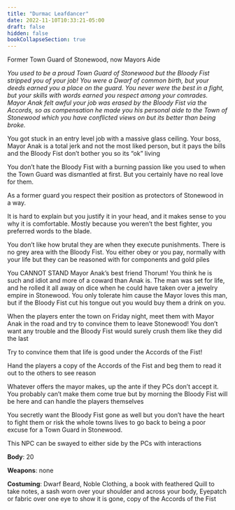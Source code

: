 ```yaml
---
title: "Durmac Leafdancer"
date: 2022-11-10T10:33:21-05:00
draft: false
hidden: false
bookCollapseSection: true
---
```


 Former Town Guard of Stonewood, now Mayors Aide

*You used to be a proud Town Guard of Stonewood but the Bloody Fist stripped you of your job! You were a Dwarf of common birth, but your deeds earned you a place on the guard. You never were the best in a fight, but your skills with words earned you respect among your comrades. Mayor Anak felt awful your job was erased by the Bloody Fist via the Accords, so as compensation he made you his personal aide to the Town of Stonewood which you have conflicted views on but its better than being broke.*

You got stuck in an entry level job with a massive glass ceiling. Your boss, Mayor Anak is a total jerk and not the most liked person, but it pays the bills and the Bloody Fist don’t bother you so its “ok” living

You don’t hate the Bloody Fist with a burning passion like you used to when the Town Guard was dismantled at first. But you certainly have no real love for them.

As a former guard you respect their position as protectors of Stonewood in a way.

It is hard to explain but you justify it in your head, and it makes sense to you why it is comfortable. Mostly because you weren’t the best fighter, you preferred words to the blade.

You don’t like how brutal they are when they execute punishments. There is no grey area with the Bloody Fist. You either obey or you pay, normally with your life but they can be reasoned with for components and gold piles

You CANNOT STAND Mayor Anak’s best friend Thorum! You think he is such and idiot and more of a coward than Anak is. The man was set for life, and he rolled it all away on dice when he could have taken over a jewelry empire in Stonewood. You only tolerate him cause the Mayor loves this man, but if the Bloody Fist cut his tongue out you would buy them a drink on you.

When the players enter the town on Friday night, meet them with Mayor Anak in the road and try to convince them to leave Stonewood! You don’t want any trouble and the Bloody Fist would surely crush them like they did the last 

Try to convince them that life is good under the Accords of the Fist!

Hand the players a copy of the Accords of the Fist and beg them to read it out to the others to see reason

Whatever offers the mayor makes, up the ante if they PCs don’t accept it. You probably can’t make them come true but by morning the Bloody Fist will be here and can handle the players themselves

You secretly want the Bloody Fist gone as well but you don’t have the heart to fight them or risk the whole towns lives to go back to being a poor excuse for a Town Guard in Stonewood.

This NPC can be swayed to either side by the PCs with interactions

**Body**: 20

**Weapons**: none

**Costuming**: Dwarf Beard, Noble Clothing, a book with feathered Quill to take notes, a sash worn over your shoulder and across your body, Eyepatch or fabric over one eye to show it is gone, copy of the Accords of the Fist
